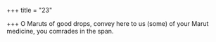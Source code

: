 +++
title = "23"

+++
O Maruts of good drops, convey here to us (some) of your Marut  medicine,
you comrades in the span.